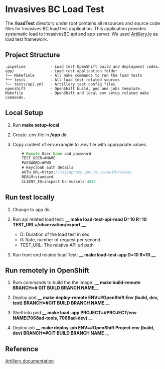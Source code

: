 # Invasives BC Load Test

The __/loadTest__ directory under root contains all resources and source code files for Invasives BC load test application. This application provides systematic load to InvasivesBC api and app server. We used [Artillery.io](https://artillery.io/) as load test framework.

## Project Structure

    .pipeline           - Load test OpenShift build and deployment codes.
    app/                - Load test application folder
    └── Makefiele       - All make commands to run the load tests
    └── tests           - All load test related sources
    └── tests/api.yml   - Artillery test config files
    openshift           - OpenShift build, pod and jobs template.
    Makefile            - OpenShift and local env setup related make commands.

## Local Setup

1. Run **__make setup-local__**

2. Create .env file in __/app__ dir.

3. Copy content of env.example to .env file with appropriate values.

    ```java
        # Remote User Name and password
        TEST_USER=#NAME
        PASSWORD=#PWD
        # Keycloak auth details
        AUTH_URL=https://loginproxy.gov.bc.ca/auth/realms
        REALM=standard
        CLIENT_ID=inspect-bc-mussels-4817
    ```

## Run test locally

1. Change to app dir.

2. Run api related load test: **__ make load-test-api-read D=10 R=10 TEST_URL=/observation/export __**
    - D: Duration of the load test in sec.
    - R: Rate, number of request per second.
    - TEST_URL: The relative API url path

3. Run front end related load Test: **__ make load-test-app D=10 R=10 __**

## Run remotely in OpenShift

1. Rum commands to build the the image.
   **__ make build-remote BRANCH=# GIT BUILD BRANCH NAME__**

2. Deploy pod
   **__ make deploy-remote ENV=#OpenShift Env (build, dev, test) BRANCH=#GIT BUILD BRANCH NAME __**

3. Shell into pod
   **__ make load-app PROJECT=#PROJECT/env NAME(7068ad-tools, 7068ad-dev) __**

4. Deploy job
   **__ make deploy-job ENV=#OpenShift Project env (build, dev) BRANCH=#GIT BUILD BRANCH NAME __**

## Reference

[Artillery documentation](https://artillery.io/docs/)
